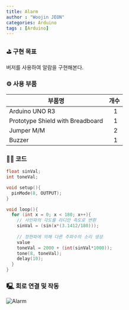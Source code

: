 ```yaml
---
title: Alarm
author : "Woojin JEON"
categories: Arduino
tags : [Arduino]
---
```


### ⛳️ 구현 목표

버저를 사용하여 알람을 구현해본다.

### ⚙️ 사용 부품

|부품명|개수|
|------|---|
|Arduino UNO R3|&nbsp;&nbsp;&nbsp;1|
|Prototype Shield with Breadboard|&nbsp;&nbsp;&nbsp;1|
|Jumper M/M|&nbsp;&nbsp;&nbsp;2|
|Buzzer|&nbsp;&nbsp;&nbsp;1|

### 👨‍💻 코드

```cpp
float sinVal;
int toneVal;

void setup(){
  pinMode(8, OUTPUT);
}

void loop(){
  for (int x = 0; x < 180; x++){
    // 사인파의 각도를 라디안 측도로 변환
    sinVal = (sin(x*(3.1412/180)));
    
    // 정현파에 의해 다른 주파수의 소리 생성
    value
    toneVal = 2000 + (int(sinVal*1000));
    tone(8, toneVal);
    delay(10);
  }
}
```

### 🖳 회로 연결 및 작동

![Alarm](https://github.com/WoojinJeonkr/WoojinJeonkr.github.io/blob/main/assets/images/video/Alarm.gif?raw=true)
